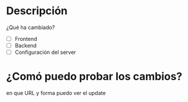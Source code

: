 # Descripción
¿Qué ha cambiado?

- [ ] Frontend
- [ ] Backend
- [ ] Configuración del server

# ¿Comó puedo probar los cambios?
en que URL y forma puedo ver el update
